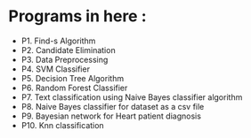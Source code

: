 # Programs in here :
- P1. Find-s Algorithm
- P2. Candidate Elimination
- P3. Data Preprocessing
- P4. SVM Classifier
- P5. Decision Tree Algorithm
- P6. Random Forest Classifier
- P7. Text classification using Naive Bayes classifier algorithm
- P8. Naive Bayes classifier for dataset as a csv file
- P9. Bayesian network for Heart patient diagnosis
- P10. Knn classification
